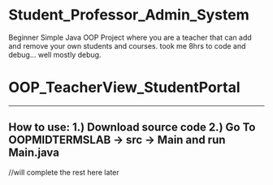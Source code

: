 # Student_Professor_Admin_System
Beginner Simple Java OOP Project where you are a teacher that can add and remove your own students and courses.
took me 8hrs to code and debug... well mostly debug.
# OOP_TeacherView_StudentPortal
--------------------------------------------------------------
How to use:
1.) Download source code
2.) Go To OOPMIDTERMSLAB -> src -> Main
and run Main.java
--------------------------------------------------------------
//will complete the rest here later

